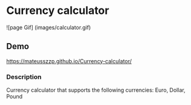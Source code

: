 # Currency calculator
![page Gif] (images/calculator.gif)
## Demo
 https://mateusszzp.github.io/Currency-calculator/

### Description
Currency calculator that supports the following currencies: Euro, Dollar, Pound